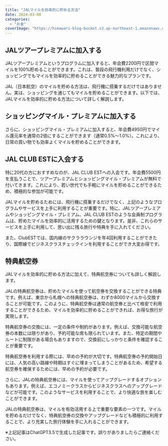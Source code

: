 ```yaml
---
title: "JALマイルを効率的に貯める方法"
date: 2024-03-08
categories: 
  - "お金"
coverImage: "https://himawari-blog-bucket.s3.ap-northeast-1.amazonaws.com/posts/images/IMG_5545.png"
---
```


## JALツアープレミアムに加入する

JALツアープレミアムというプログラムに加入すると、年会費2200円で区間マイルを100%貯めることができます。これは、普段の飛行機利用だけでなく、ショッピングでもマイルを効率的に貯めることができる魅力的なプランです。

JAL（日本航空）のマイルを貯める方法は、飛行機に搭乗するだけではありません。実は、ショッピングを通じてもマイルを貯めることができます。以下では、JALマイルを効率的に貯める方法について詳しく解説します。

## ショッピングマイル・プレミアムに加入する

さらに、ショッピングマイル・プレミアムに加入すると、年会費4950円でマイル還元率を通常の2倍にすることができます（通常0.5%〜1.0%）。これにより、日常の買い物でも効率よくマイルを貯めることができます。

## JAL CLUB ESTに入会する

特に20代の方におすすめなのが、JAL CLUB ESTへの入会です。年会費5500円を支払うことで、ツアープレミアムとショッピングマイル・プレミアムが無料で付いてきます。これにより、若い世代でも手軽にマイルを貯めることができるため、積極的な参加が可能です。

JALマイルを貯めるためには、飛行機に搭乗するだけでなく、上記のようなプログラムやサービスを上手に利用することが重要です。特に、JALツアープレミアムやショッピングマイル・プレミアム、JAL CLUB ESTのような会員制プログラムは、貯めたマイルを効率的に活用するための鍵となります。是非、これらのサービスを上手に利用して、思い出に残る旅行や特典を手に入れてください。

また、ClubESTでは、国内線のサクララウンジを年4回利用することができたり、国際線でビジネスクラスチェックインを利用することができ大変お得です。

## 特典航空券

JALマイルを効率的に貯める方法に加えて、特典航空券についても詳しく解説します。

JALの特典航空券は、貯めたマイルを使って航空券を交換することができる特典です。例えば、東京から札幌への特典航空券は、わずか8000マイルから交換することが可能です。このように、特典航空券は通常の航空券と比べて格安で利用することができるため、マイルを効率的に貯めることができれば、お得な旅行が実現します。

特典航空券の交換には、一定の条件や制約があります。例えば、交換可能な航空券の本数には限りがあり、予約可能な席も限られています。また、特定の期間やルートに制限がある場合もありますので、交換前にしっかりと条件を確認することが重要です。

特典航空券を利用する際には、早めの予約が大切です。特典航空券の予約開始日には、人気の高い路線や時期はすぐに埋まってしまうことがあるため、希望する航空券を確保するためには、早めの予約が必要です。

さらに、JALの特典航空券には、マイルを使ってアップグレードするオプションもあります。例えば、エコノミークラスからビジネスクラスへのアップグレードなどが可能です。このようなサービスを利用することで、より快適な旅を楽しむことができます。

JALの特典航空券は、マイルを有効活用する上で重要な要素の一つです。マイルを貯めるだけでなく、特典航空券の交換やアップグレードなども積極的に利用することで、より充実した旅行体験を手に入れることができます。

※上記記事はChatGPT3.5で生成した記事です。誤りがありましたらご連絡ください。
